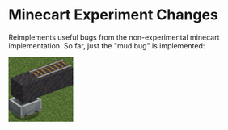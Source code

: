 # Minecart Experiment Changes

Reimplements useful bugs from the non-experimental minecart implementation. So far, just the "mud bug" is implemented:

![image](src/main/resources/assets/minecart_experiment_changes/icon.png)
